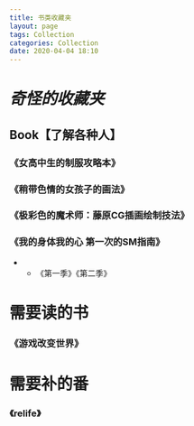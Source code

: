 ```yaml
---
title: 书类收藏夹
layout: page
tags: Collection
categories: Collection
date: 2020-04-04 18:10
---
```

# ___奇怪的收藏夹___

## __Book【了解各种人】__
### 《女高中生的制服攻略本》
>

### 《稍带色情的女孩子的画法》
>

### 《极彩色的魔术师：藤原CG插画绘制技法》
>

### 《我的身体我的心 第一次的SM指南》
- - 《第一季》《第二季》
>

# __需要读的书__
### 《游戏改变世界》
>

# __需要补的番__
### 《relife》
